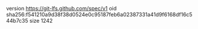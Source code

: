 version https://git-lfs.github.com/spec/v1
oid sha256:f541210a9d38f38d0524e0c95187feb6a02387331a41d9f6168df16c544b7c35
size 1242
